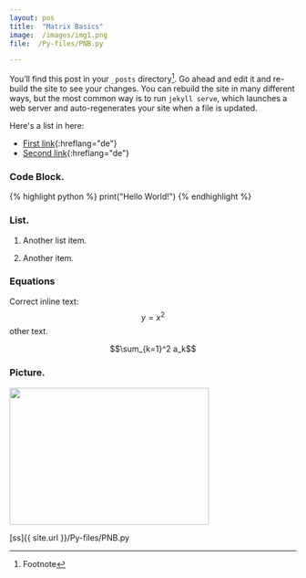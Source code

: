 ```yaml
---
layout: pos
title:  "Matrix Basics"
image:  /images/img1.png
file:  /Py-files/PNB.py

---
```

You’ll find this post in your `_posts` directory[^1]. Go ahead and edit it and re-build the site to see your changes. You can rebuild the site in many different ways, but the most common way is to run `jekyll serve`, which launches a web server and auto-regenerates your site when a file is updated.



Here's a list in here:

* [First link](https://kramdown.gettalong.org/syntax.html#reference-links){:hreflang="de"}
* [Second link](https://kramdown.gettalong.org/syntax.html#reference-links){:hreflang="de"}

### Code Block.
{% highlight python %}
print("Hello World!")
{% endhighlight %}


### List.
1.  Another list item.

2. Another item.

### Equations
Correct inline text: $$y = x^2 $$ other text.


$$\sum_{k=1}^2 a_k$$

### Picture.
<div style="text-align: left"><img src="{{page.image | relative_url}}" height="240" width="350"></div>


[ss]{{ site.url }}/Py-files/PNB.py

[^1]: Footnote
